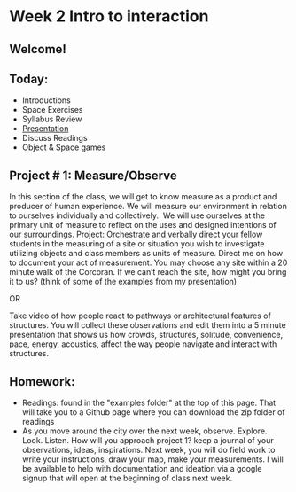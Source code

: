 # Week 2 Intro to interaction

## Welcome!

## Today:

- Introductions
- Space Exercises
- Syllabus Review
- [Presentation](https://docs.google.com/presentation/d/e/2PACX-1vQ9uUObr3EIC62bguAXPbARs97mQ62s5cuiNfRXnU6RsIrOeTTmxm1zWuXGGASYvsIf471QL57wSlo1/pub?start=false&loop=false&delayms=3000)
- Discuss Readings
- Object & Space games


## Project # 1: 	Measure/Observe

In this section of the class, we will get to know measure as a product and producer of human experience. We will measure our environment in relation to ourselves individually and collectively.  We will use ourselves at the primary unit of measure to reflect on the uses and designed intentions of our surroundings. Project: Orchestrate and verbally direct your fellow students in the measuring of a site or situation you wish to investigate utilizing objects and class members as units of measure. Direct me on how to document your act of measurement. You may choose any site within a 20 minute walk of the Corcoran. If we can’t reach the site, how might you bring it to us? (think of some of the examples from my presentation)

OR

Take video of how people react to pathways or architectural features of structures. You will collect these observations and edit them into a 5 minute presentation that shows us how crowds, structures, solitude, convenience, pace, energy, acoustics, affect the way people navigate and interact with structures.

## Homework:

- Readings: found in the "examples folder" at the top of this page. That will take you to a Github page where you can download the zip folder of readings
- As you move around the city over the next week, observe. Explore. Look. Listen. How will you approach project 1? keep a journal of your observations, ideas, inspirations. Next week, you will do field work to write your instructions, draw your map, make your measurements. I will be available to help with documentation and ideation via a google signup that will open at the beginning of class next week.
